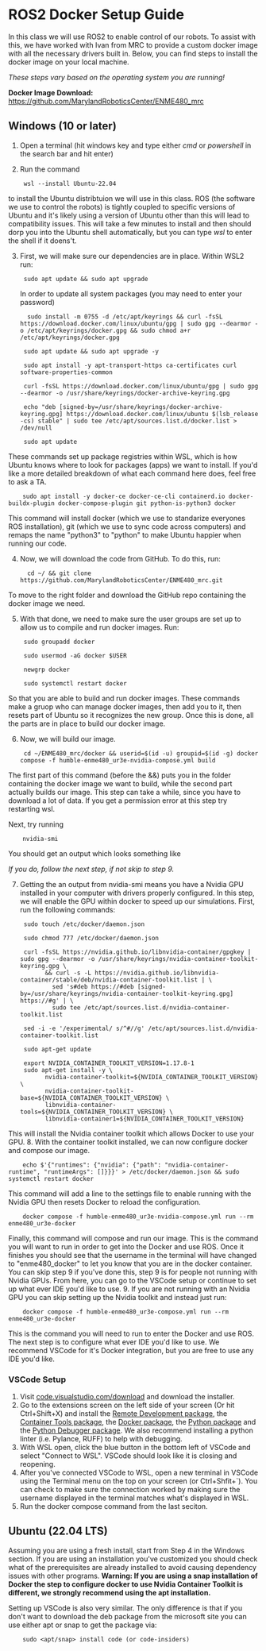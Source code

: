# ROS2 Docker Setup Guide
In this class we will use ROS2 to enable control of our robots. To assist with this, we have worked with Ivan from MRC to provide a custom docker image with all the necessary drivers built in.
Below, you can find steps to install the docker image on your local machine. 

*These steps vary based on the operating system you are running!*

**Docker Image Download:** https://github.com/MarylandRoboticsCenter/ENME480_mrc

## Windows (10 or later)
1. Open a terminal (hit windows key and type either *cmd* or *powershell* in the search bar and hit enter)

2. Run the command

        wsl --install Ubuntu-22.04
to install the Ubuntu distribtuion we will use in this class. ROS (the software we use to control the robots) is tightly coupled to specific versions of Ubuntu and it's likely using a version of Ubuntu other than this will lead to compatibility issues. This will take a few minutes to install and then should dorp you into the Ubuntu shell automatically, but you can type *wsl* to enter the shell if it doens't.
   
3. First, we will make sure our dependencies are in place. Within WSL2 run:
   
        sudo apt update && sudo apt upgrade
   In order to update all system packages (you may need to enter your password)
   
         sudo install -m 0755 -d /etc/apt/keyrings && curl -fsSL https://download.docker.com/linux/ubuntu/gpg | sudo gpg --dearmor -o /etc/apt/keyrings/docker.gpg && sudo chmod a+r /etc/apt/keyrings/docker.gpg

        sudo apt update && sudo apt upgrade -y

        sudo apt install -y apt-transport-https ca-certificates curl software-properties-common

        curl -fsSL https://download.docker.com/linux/ubuntu/gpg | sudo gpg --dearmor -o /usr/share/keyrings/docker-archive-keyring.gpg

        echo "deb [signed-by=/usr/share/keyrings/docker-archive-keyring.gpg] https://download.docker.com/linux/ubuntu $(lsb_release -cs) stable" | sudo tee /etc/apt/sources.list.d/docker.list > /dev/null

        sudo apt update
These commands set up package registries within WSL, which is how Ubuntu knows where to look for packages (apps) we want to install. If you'd like a more detailed breakdown of what each command here does, feel free to ask a TA.

        sudo apt install -y docker-ce docker-ce-cli containerd.io docker-buildx-plugin docker-compose-plugin git python-is-python3 docker
This command will install docker (which we use to standarize everyones ROS installation), git (which we use to sync code across computers) and remaps the name "python3" to "python" to make Ubuntu happier when running our code. 

4. Now, we will download the code from GitHub. To do this, run:
   
         cd ~/ && git clone https://github.com/MarylandRoboticsCenter/ENME480_mrc.git

To move to the right folder and download the GitHub repo containing the docker image we need.

5. With that done, we need to make sure the user groups are set up to allow us to compile and run docker images. Run:

        sudo groupadd docker 
        
        sudo usermod -aG docker $USER 
        
        newgrp docker

        sudo systemctl restart docker
So that you are able to build and run docker images. These commands make a gruop who can manage docker images, then add you to it, then resets part of Ubuntu so it recognizes the new group. Once this is done, all the parts are in place to build our docker image.

6. Now, we will build our image.

        cd ~/ENME480_mrc/docker && userid=$(id -u) groupid=$(id -g) docker compose -f humble-enme480_ur3e-nvidia-compose.yml build
The first part of this command (before the &&) puts you in the folder containing the docker image we want to build, while the second part actually builds our image. This step can take a while, since you have to download a lot of data. If you get a permission error at this step try restarting wsl.

Next, try running

        nvidia-smi
You should get an output which looks something like

*If you do, follow the next step, if not skip to step 9.*

7. Getting the an output from nvidia-smi means you have a Nvidia GPU installed in your computer with drivers properly configured. In this step, we will enable the GPU within docker to speed up our simulations. First, run the following commands:

        sudo touch /etc/docker/daemon.json
	
		sudo chmod 777 /etc/docker/daemon.json
	
		curl -fsSL https://nvidia.github.io/libnvidia-container/gpgkey | sudo gpg --dearmor -o /usr/share/keyrings/nvidia-container-toolkit-keyring.gpg \
	          && curl -s -L https://nvidia.github.io/libnvidia-container/stable/deb/nvidia-container-toolkit.list | \
	            sed 's#deb https://#deb [signed-by=/usr/share/keyrings/nvidia-container-toolkit-keyring.gpg] https://#g' | \
	            sudo tee /etc/apt/sources.list.d/nvidia-container-toolkit.list
		
		sed -i -e '/experimental/ s/^#//g' /etc/apt/sources.list.d/nvidia-container-toolkit.list
		
		sudo apt-get update
	
        export NVIDIA_CONTAINER_TOOLKIT_VERSION=1.17.8-1
        sudo apt-get install -y \
              nvidia-container-toolkit=${NVIDIA_CONTAINER_TOOLKIT_VERSION} \
              nvidia-container-toolkit-base=${NVIDIA_CONTAINER_TOOLKIT_VERSION} \
              libnvidia-container-tools=${NVIDIA_CONTAINER_TOOLKIT_VERSION} \
              libnvidia-container1=${NVIDIA_CONTAINER_TOOLKIT_VERSION}
This will install the Nvidia container toolkit which allows Docker to use your GPU.
8. With the container toolkit installed, we can now configure docker and compose our image. 

		echo $'{"runtimes": {"nvidia": {"path": "nvidia-container-runtime", "runtimeArgs": []}}}' > /etc/docker/daemon.json && sudo systemctl restart docker
 This command will add a line to the settings file to enable running with the Nvidia GPU then resets Docker to reload the configuration.

		docker compose -f humble-enme480_ur3e-nvidia-compose.yml run --rm enme480_ur3e-docker
Finally, this command will compose and run our image. This is the command you will want to run in order to get into the Docker and use ROS. Once it finishes you should see that the username in the terminal will have changed to "enme480_docker" to let you know that you are in the docker container. You can skip step 9 if you've done this, step 9 is for people not running with Nvidia GPUs. From here, you can go to the VSCode setup or continue to set up what ever IDE you'd like to use.
9. If you are not running with an Nvidia GPU you can skip setting up the Nvidia toolkit and instead just run:

		docker compose -f humble-enme480_ur3e-compose.yml run --rm enme480_ur3e-docker
This is the command you will need to run to enter the Docker and use ROS. The next step is to configure what ever IDE you'd like to use. We recommend VSCode for it's Docker integration, but you are free to use any IDE you'd like.

### VSCode Setup
1. Visit [code.visualstudio.com/download](https://code.visualstudio.com/download) and download the installer.
2. Go to the extensions screen on the left side of your screen (Or hit Ctrl+Shift+X) and install the [Remote Development package](https://marketplace.visualstudio.com/items?itemName=ms-vscode-remote.vscode-remote-extensionpack), the [Container Tools package](https://marketplace.visualstudio.com/items?itemName=ms-azuretools.vscode-containers), the [Docker package](https://marketplace.visualstudio.com/items?itemName=ms-azuretools.vscode-docker), the [Python package](https://marketplace.visualstudio.com/items?itemName=ms-python.python) and the [Python Debugger package](https://marketplace.visualstudio.com/items?itemName=ms-python.debugpy). We also recommend installing a python linter (i.e. Pylance, RUFF) to help with debugging.
3. With WSL open, click the blue button in the bottom left of VSCode and select "Connect to WSL". VSCode should look like it is closing and reopening.
4. After you've connected VSCode to WSL, open a new terminal in VSCode using the Terminal menu on the top on your screen (or Ctrl+Shfit+`). You can check to make sure the connection worked by making sure the username displayed in the terminal matches what's displayed in WSL.
5. Run the docker compose command from the last seciton.


## Ubuntu (22.04 LTS)
Assuming you are using a fresh install, start from Step 4 in the Windows section. If you are using an installation you've customized you should check what of the prerequisites are already installed to avoid causing dependency issues with other programs. **Warning: If you are using a snap installation of Docker the step to configure docker to use Nvidia Container Toolkit is different, we strongly recommend using the apt installation.** 

Setting up VSCode is also very similar. The only difference is that if you don't want to download the deb package from the microsoft site you can use either apt or snap to get the package via:

		sudo <apt/snap> install code (or code-insiders)

